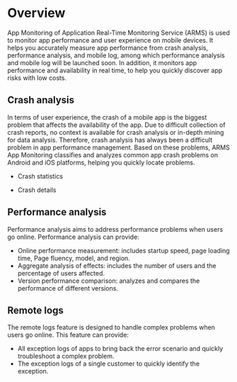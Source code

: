 # Overview

App Monitoring of Application Real-Time Monitoring Service \(ARMS\) is used to monitor app performance and user experience on mobile devices. It helps you accurately measure app performance from crash analysis, performance analysis, and mobile log, among which performance analysis and mobile log will be launched soon. In addition, it monitors app performance and availability in real time, to help you quickly discover app risks with low costs.

## Crash analysis

In terms of user experience, the crash of a mobile app is the biggest problem that affects the availability of the app. Due to difficult collection of crash reports, no context is available for crash analysis or in-depth mining for data analysis. Therefore, crash analysis has always been a difficult problem in app performance management. Based on these problems, ARMS App Monitoring classifies and analyzes common app crash problems on Android and iOS platforms, helping you quickly locate problems.

-   Crash statistics

-   Crash details


## Performance analysis

Performance analysis aims to address performance problems when users go online. Performance analysis can provide:

-   Online performance measurement: includes startup speed, page loading time, Page fluency, model, and region.
-   Aggregate analysis of effects: includes the number of users and the percentage of users affected.
-   Version performance comparison: analyzes and compares the performance of different versions.

## Remote logs

The remote logs feature is designed to handle complex problems when users go online. This feature can provide:

-   All exception logs of apps to bring back the error scenario and quickly troubleshoot a complex problem.
-   The exception logs of a single customer to quickly identify the exception.


